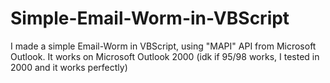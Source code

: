 # Simple-Email-Worm-in-VBScript
I made a simple Email-Worm in VBScript, using "MAPI" API from Microsoft Outlook. It works on Microsoft Outlook 2000 (idk if 95/98 works, I tested in 2000 and it works perfectly)
